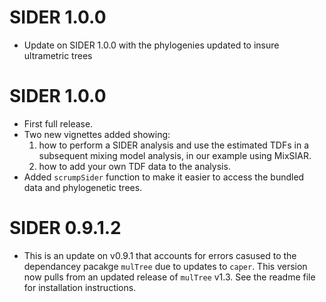 # SIDER 1.0.0
+ Update on SIDER 1.0.0 with the phylogenies updated to insure ultrametric trees

# SIDER 1.0.0
+ First full release. 
+ Two new vignettes added showing:
    1. how to perform a SIDER analysis and use the estimated TDFs in a subsequent mixing model analysis, in our example using MixSIAR.
    2. how to add your own TDF data to the analysis.
+ Added `scrumpSider` function to make it easier to access the bundled data and phylogenetic trees.

# SIDER 0.9.1.2

+ This is an update on v0.9.1 that accounts for errors casused to the dependancey pacakge `mulTree` due to updates to `caper`. This version now pulls from an updated release of `mulTree` v1.3. See the readme file for installation instructions.

